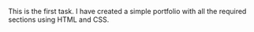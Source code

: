 This is the first task. 
I have created a simple portfolio with all the required sections using HTML and CSS.
